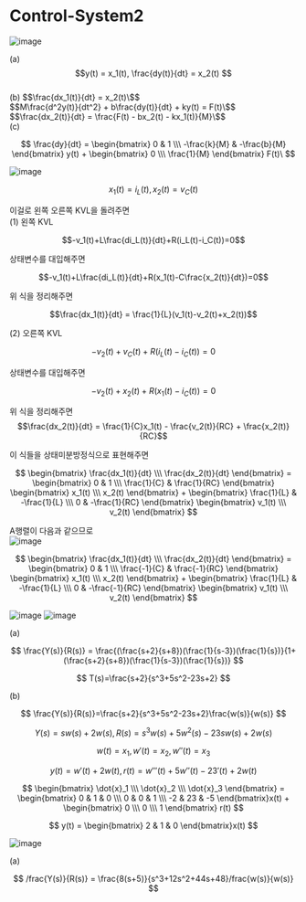 # Control-System2  

![image](https://github.com/kangjunhyeong/Control-System2/assets/144297425/8f267e3b-914d-4cf6-a368-44924af004a9)  

 
(a) $$y(t) = x_1(t), \frac{dy(t)}{dt} = x_2(t) $$  
(b)
$$\frac{dx_1(t)}{dt} = x_2(t)\$$  
$$M\frac{d^2y(t)}{dt^2} + b\frac{dy(t)}{dt} + ky(t) = F(t)\$$  
$$\frac{dx_2(t)}{dt} = \frac{F(t) - bx_2(t) - kx_1(t)}{M}\$$  
(c)  

$$
\frac{dy}{dt} = \begin{bmatrix} 0 & 1 \\\ -\frac{k}{M} & -\frac{b}{M} \end{bmatrix} y(t) + \begin{bmatrix} 0 \\\ \frac{1}{M} \end{bmatrix} F(t)\
$$

![image](https://github.com/kangjunhyeong/Control-System2/assets/144297425/7fe5c29b-973e-41c8-a3a4-405d6c65014f)  

$$x_1(t)=i_L(t), x_2(t)=v_C(t)$$  

이걸로 왼쪽 오른쪽 KVL을 돌려주면  
(1) 왼쪽 KVL  

$$-v_1(t)+L\frac{di_L(t)}{dt}+R(i_L(t)-i_C(t))=0$$  

상태변수를 대입해주면  

$$-v_1(t)+L\frac{di_L(t)}{dt}+R(x_1(t)-C\frac{x_2(t)}{dt})=0$$  

위 식을 정리해주면  

$$\frac{dx_1(t)}{dt} = \frac{1}{L}(v_1(t)-v_2(t)+x_2(t))$$  

(2) 오른쪽 KVL  

$$-v_2(t)+v_C(t)+R(i_L(t)-i_C(t))=0$$

상태변수를 대입해주면

$$-v_2(t)+x_2(t)+R(x_1(t)-i_C(t))=0$$  

위 식을 정리해주면  
$$\frac{dx_2(t)}{dt} = \frac{1}{C}x_1(t) - \frac{v_2(t)}{RC} + \frac{x_2(t)}{RC}$$  

이 식들을 상태미분방정식으로 표현해주면  

$$
\begin{bmatrix} \frac{dx_1(t)}{dt} \\\ \frac{dx_2(t)}{dt} \end{bmatrix} = \begin{bmatrix} 0 & 1 \\\ \frac{1}{C} & \frac{1}{RC} \end{bmatrix} \begin{bmatrix} x_1(t) \\\ x_2(t) \end{bmatrix} + \begin{bmatrix} \frac{1}{L} & -\frac{1}{L} \\\ 0 & -\frac{1}{RC} \end{bmatrix} \begin{bmatrix} v_1(t) \\\ v_2(t) \end{bmatrix}
$$

A행렬이 다음과 같으므로  
![image](https://github.com/kangjunhyeong/Control-System2/assets/144297425/37288a2a-5dab-4c58-b4b5-fcf680669ff1)  

$$
\begin{bmatrix} \frac{dx_1(t)}{dt} \\\ \frac{dx_2(t)}{dt} \end{bmatrix} = \begin{bmatrix} 0 & 1 \\\ \frac{-1}{C} & \frac{-1}{RC} \end{bmatrix} \begin{bmatrix} x_1(t) \\\ x_2(t) \end{bmatrix} + \begin{bmatrix} \frac{1}{L} & -\frac{1}{L} \\\ 0 & -\frac{-1}{RC} \end{bmatrix} \begin{bmatrix} v_1(t) \\\ v_2(t) \end{bmatrix}
$$

![image](https://github.com/kangjunhyeong/Control-System2/assets/144297425/7975f19d-6bde-4dad-9681-065672028140)
![image](https://github.com/kangjunhyeong/Control-System2/assets/144297425/6f9f90ab-cd16-4f23-b955-139ab63adc42)  

(a)

$$
\frac{Y(s)}{R(s)} = \frac{(\frac{s+2}{s+8})(\frac{1}{s-3})(\frac{1}{s})}{1+(\frac{s+2}{s+8})(\frac{1}{s-3})(\frac{1}{s})}
$$

$$
T(s)=\frac{s+2}{s^3+5s^2-23s+2}
$$  

(b)  

$$
\frac{Y(s)}{R(s)}=\frac{s+2}{s^3+5s^2-23s+2}\frac{w(s)}{w(s)}
$$  

$$
Y(s)=sw(s)+2w(s), R(s)=s^3w(s)+5w^2(s)-23sw(s)+2w(s)
$$

$$
w(t)=x_1, w'(t)=x_2, w''(t)=x_3
$$

$$
y(t)=w'(t)+2w(t), r(t)=w'''(t)+5w''(t)-23'(t)+2w(t)
$$

$$
\begin{bmatrix} \dot{x}_1 \\\ \dot{x}_2 \\\ \dot{x}_3 \end{bmatrix} = \begin{bmatrix} 0 & 1 & 0 \\\ 0 & 0 & 1 \\\ -2 & 23 & -5 \end{bmatrix}x(t) + \begin{bmatrix} 0 \\\ 0 \\\ 1 \end{bmatrix} r(t)
$$

$$
y(t) = \begin{bmatrix} 2 & 1 & 0 \end{bmatrix}x(t)
$$

![image](https://github.com/kangjunhyeong/Control-System2/assets/144297425/656b364a-227f-41f1-a13f-7de89b2cd14f)  

(a)

$$
/frac{Y(s)}{R(s)} = \frac{8(s+5)}{s^3+12s^2+44s+48}/frac{w(s)}{w(s)}
$$
